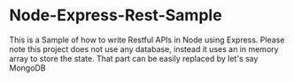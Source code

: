 # Node-Express-Rest-Sample
This is a Sample of how to write Restful APIs in Node using Express. Please note this project does not use any database, instead it uses an in memory array to store the state. That part can be easily replaced by let's say MongoDB
